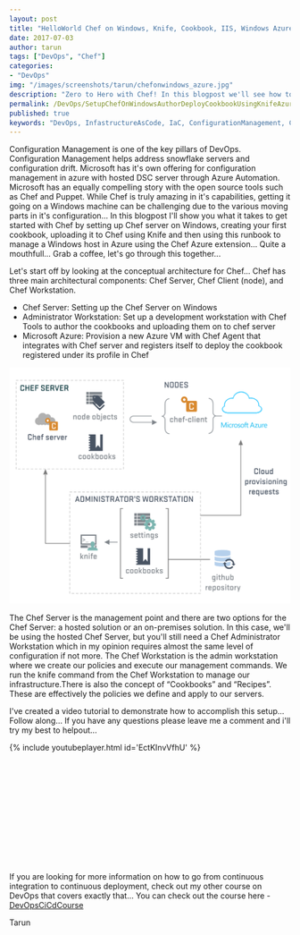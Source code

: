 ```yaml
---
layout: post
title: "HelloWorld Chef on Windows, Knife, Cookbook, IIS, Windows Azure & everything in between..."
date: 2017-07-03
author: tarun
tags: ["DevOps", "Chef"]
categories:
- "DevOps"
img: "/images/screenshots/tarun/chefonwindows_azure.jpg"
description: "Zero to Hero with Chef! In this blogpost we'll see how to set up Chef from scratch on Windows. We'll then work our way up to authoring and deploying our first cookbook using Knife to manage the desired state configuration (DSC) of a windows Azure VM. Configuration Managemnt is one of the key pillars of DevOps... In this blogpost we'll see how to get this going with Chef... "
permalink: /DevOps/SetupChefOnWindowsAuthorDeployCookbookUsingKnifeAzureVm
published: true
keywords: "DevOps, InfastructureAsCode, IaC, ConfigurationManagement, Configuration Management, Desired State Management, DSC, Chef, Chef Tools, Chef in Azure, Chef Azure VM Extension, Chef Knife client, Knife, Windows Azure VM, Windows, Cookbook, IIS Cookbook"
---
```

Configuration Management is one of the key pillars of DevOps. Configuration Management helps address snowflake servers and configuration drift. Microsoft has it's own offering for configuration management in azure with hosted DSC server through Azure Automation. Microsoft has an equally compelling story with the open source tools such as Chef and Puppet. While Chef is truly amazing in it's capabilities, getting it going on a Windows machine can be challenging due to the various moving parts in it's configuration... In this blogpost I'll show you what it takes to get started with Chef by setting up Chef server on Windows, creating your first cookbook, uploading it to Chef using Knife and then using this runbook to manage a Windows host in Azure using the Chef Azure extension... Quite a mouthfull... Grab a coffee, let's go through this together... 
<!--more-->

Let's start off by looking at the conceptual architecture for Chef... Chef has three main architectural components: Chef Server, Chef Client (node), and Chef Workstation. 

+ Chef Server: Setting up the Chef Server on Windows
+ Administrator Workstation: Set up a development workstation with Chef Tools to author the cookbooks and uploading them on to chef server 
+ Microsoft Azure: Provision a new Azure VM with Chef Agent that integrates with Chef server and registers itself to deploy the cookbook registered under its profile in Chef

![Chef Server Architecture](/images/screenshots/tarun/ChefServerArchitectrueDiagram.png)

The Chef Server is the management point and there are two options for the Chef Server: a hosted solution or an on-premises solution. In this case, we'll be using the hosted Chef Server, but you'll still need a Chef Administrator Workstation which in my opinion requires almost the same level of configuration if not more. The Chef Workstation is the admin workstation where we create our policies and execute our management commands. We run the knife command from the Chef Workstation to manage our infrastructure.There is also the concept of “Cookbooks” and “Recipes”. These are effectively the policies we define and apply to our servers.

I've created a video tutorial to demonstrate how to accomplish this setup... Follow along... If you have any questions please leave me a comment and i'll try my best to helpout... 

{% include youtubeplayer.html id='EctKInvVfhU' %}

``` PowerShell













```

If you are looking for more information on how to go from continuous integration to continuous deployment, check out my other course on DevOps that covers exactly that... You can check out the course here - [DevOpsCiCdCourse](http://bit.ly/DevOpsCiCdInfo)

Tarun 